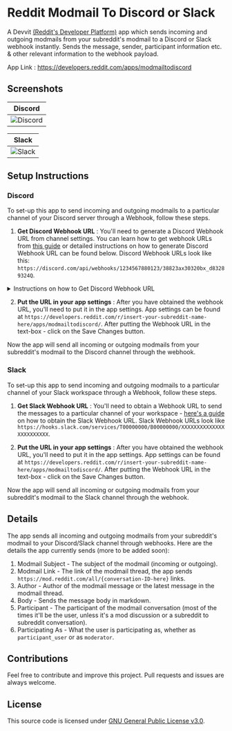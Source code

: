# Reddit Modmail To Discord or Slack
A Devvit [(Reddit's Developer Platform)](https://developers.reddit.com/) app which sends incoming and outgoing modmails from your subreddit's modmail to a Discord or Slack webhook instantly.  Sends the message, sender, participant information etc. &amp; other relevant information to the webhook payload.

App Link : https://developers.reddit.com/apps/modmailtodiscord

## Screenshots
| Discord |
| --- |
| ![Discord](https://i.imgur.com/yq5VX5o.png) |

| Slack |
| --- |
| ![Slack](https://i.imgur.com/ZwJa805.png) |


## Setup Instructions
### Discord
To set-up this app to send incoming and outgoing modmails to a particular channel of your Discord server through a Webhook, follow these steps.

1. **Get Discord Webhook URL** : You'll need to generate a Discord Webhook URL from channel settings. You can learn how to get webhook URLs from [this guide](https://support.discord.com/hc/en-us/articles/228383668-Intro-to-Webhooks) or detailed instructions on how to generate Discord Webhook URL can be found below. Discord Webhook URLs look like this: `https://discord.com/api/webhooks/1234567880123/38823ax30320bx_d83289324Q`.
   
<details>
<summary> Instructions on how to Get Discord Webhook URL </summary>
   
1.  **Create a Discord Webhook:**  - Open or create a Discord server where you have the necessary permissions. - Go to the channel where you want the webhook to send messages. - Right-click on the channel name and select "Edit Channel."
2.  **Navigate to Integrations:**  - In the channel settings, find the "Webhooks" option under the Integrations tab in the left-hand menu. - Click on "Webhooks" to access the webhook settings. 
3.  **Create a New Webhook:**  - Click the "Create Webhook" button. - Customize the webhook by giving it a name, setting the profile picture (optional), and choosing the channel where it will send messages. - Once configured, click the "Save" or "Create" button. 
4.  **Copy the Webhook URL:**  - After creating the webhook, you'll see a section with the webhook URL. - Click on the "Copy" button next to the webhook URL to save it to your clipboard.  

</details>

2. **Put the URL in your app settings** : After you have obtained the webhook URL, you'll need to put it in the app settings. App settings can be found at `https://developers.reddit.com/r/insert-your-subreddit-name-here/apps/modmailtodiscord/`. After putting the Webhook URL in the text-box - click on the Save Changes button.

Now the app will send all incoming or outgoing modmails from your subreddit's modmail to the Discord channel through the webhook.

### Slack

To set-up this app to send incoming and outgoing modmails to a particular channel of your Slack workspace through a Webhook, follow these steps.

1. **Get Slack Webhook URL** : You'll need to obtain a Webhook URL to send the messages to a particular channel of your workspace - [here's a guide](https://api.slack.com/messaging/webhooks) on how to obtain the Slack Webhook URL. Slack Webhook URLs look like `https://hooks.slack.com/services/T00000000/B00000000/XXXXXXXXXXXXXXXXXXXXXXXX`.
   
2. **Put the URL in your app settings** :  After you have obtained the webhook URL, you'll need to put it in the app settings. App settings can be found at `https://developers.reddit.com/r/insert-your-subreddit-name-here/apps/modmailtodiscord/`. After putting the Webhook URL in the text-box - click on the Save Changes button.

Now the app will send all incoming or outgoing modmails from your subreddit's modmail to the Slack channel through the webhook.

## Details 
The app sends all incoming and outgoing modmails from your subreddit's modmail to your Discord/Slack channel through webhooks. Here are the details the app currently sends (more to be added soon):


 1. Modmail Subject - The subject of the modmail (incoming or outgoing).
 2. Modmail Link - The link of the modmail thread, the app sends `https://mod.reddit.com/all/{conversation-ID-here}` links.
 3. Author - Author of the modmail message or the latest message in the modmail thread.
 4. Body - Sends the message body in markdown.
 5. Participant - The participant of the modmail conversation (most of the times it'll be the user, unless it's a mod discussion or a subreddit to subreddit conversation).
 6. Participating As - What the user is participating as, whether as `participant_user` or as `moderator`.



## Contributions
Feel free to contribute and improve this project. Pull requests and issues are always welcome.

## License 
This source code is licensed under [GNU General Public License v3.0](https://github.com/ni5arga/Modmail-To-Discord-Slack/blob/main/LICENSE).
    


